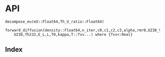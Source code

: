 # API

```@docs
decompose_eu(eU::Float64,Th_U_ratio::Float64)
```

```@docs
forward_diffusion(density::Float64,n_iter,c0,c1,c2,c3,alpha,rmr0,U238_V,Th232_V,
    U238,Th232,E_L,L,T0,kappa,T::Tvv...) where {Tvv<:Real}
```


## Index

```@index
```
